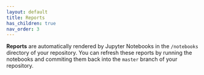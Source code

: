 ```yaml
---
layout: default
title: Reports
has_children: true
nav_order: 3
---
```


**Reports** are automatically rendered by Jupyter Notebooks in the `/notebooks` directory of your repository.  You can refresh these reports by running the notebooks and commiting them back into the `master` branch of your repository.